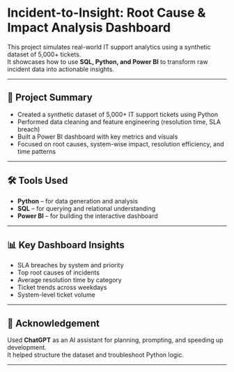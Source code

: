 # Incident-to-Insight: Root Cause & Impact Analysis Dashboard

This project simulates real-world IT support analytics using a synthetic dataset of 5,000+ tickets.  
It showcases how to use **SQL, Python, and Power BI** to transform raw incident data into actionable insights.

---

## 📌 Project Summary

- Created a synthetic dataset of 5,000+ IT support tickets using Python
- Performed data cleaning and feature engineering (resolution time, SLA breach)
- Built a Power BI dashboard with key metrics and visuals
- Focused on root causes, system-wise impact, resolution efficiency, and time patterns

---

## 🛠 Tools Used

- **Python** – for data generation and analysis  
- **SQL** – for querying and relational understanding  
- **Power BI** – for building the interactive dashboard

---

## 📊 Key Dashboard Insights

- SLA breaches by system and priority  
- Top root causes of incidents  
- Average resolution time by category  
- Ticket trends across weekdays  
- System-level ticket volume

---

## 🙌 Acknowledgement

Used **ChatGPT** as an AI assistant for planning, prompting, and speeding up development.  
It helped structure the dataset and troubleshoot Python logic.

---

